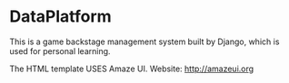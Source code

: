 # DataPlatform
This is a game backstage management system built by Django, which is used for personal learning.

The HTML template USES Amaze UI.
Website: http://amazeui.org
